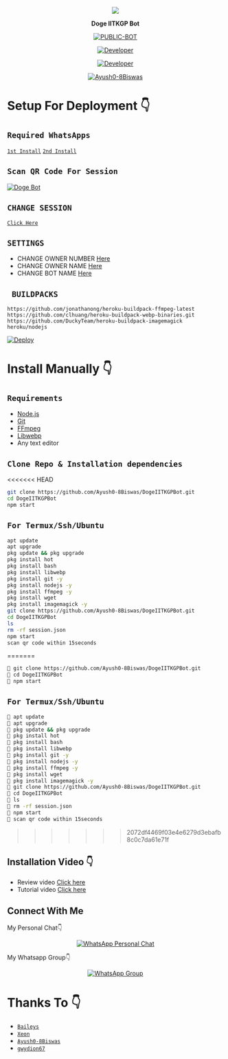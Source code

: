 <p align="center">
  <img src="https://www.edufever.com/wp-content/uploads/2020/04/image-11.png">
</p>

<p align="center">
<strong>Doge IITKGP Bot</strong>
</p>

</div>

<p align="center">
<a href="##"><img title="PUBLIC-BOT" src="https://img.shields.io/static/v1?label=Language&message=English&color=blue"></a>
</p>
<p align="center">
  <a href="https://github.com/Ayush0-8Biswas"><img title="Developer" src="https://img.shields.io/badge/author-Ayush--Biswas-blue.svg?style=for-the-badge&logo=github" /></a>
  <p align="center">
  <a href="https://github.com/gwydion67"><img title="Developer" src="https://img.shields.io/badge/sub--Author%20-Gwydion%20-blue.svg?style=for-the-badge&logo=github" /></a>
</p>
<p align="center">
<a href="#"><img title="Ayush0-8Biswas" src="https://img.shields.io/static/v1?label=WHATSAPP&message=Automated-Bot&color=blue"></a>
</p>

# Setup For Deployment 👇

## `Required WhatsApps`
[`1st Install`](https://www.mediafire.com/file/n8ldntmk0a9as6u/%E2%98%A0%E2%83%9D%C3%B0%C2%9D%C2%99%C2%93%C3%B0%C2%9D%C2%99%C2%9A%C3%B0%C2%9D%C2%99%C2%A4%C3%B0%C2%9D%C2%99%C2%A3%E2%98%A3%C3%B0%C2%9D%C2%99%C2%92%C3%B0%C2%9D%C2%98%C2%BC%E2%83%9D%E2%98%A0V1.apk/file)
[`2nd Install`](https://www.mediafire.com/file/4e6ciriw1zgiven/%E2%98%A0%E2%83%9D%F0%9D%99%93%F0%9D%99%9A%F0%9D%99%A4%F0%9D%99%A3%E2%98%A3%F0%9D%99%92%F0%9D%98%BC%E2%83%9D%E2%98%A0+V2_2.22.2.73.apk/file)

## `Scan QR Code For Session`
[![Doge Bot](https://repl.it/badge/github/quiec/whatsasena)](https://replit.com/@DGXeon/Doge-Bot-Qr-Code-Generator?v=1)

## `CHANGE SESSION`

[`Click Here`](https://github.com/Ayush0-8Biswas/DogeBot2/blob/master/session.json#L1)

## `SETTINGS`

- CHANGE OWNER NUMBER [Here](https://github.com/Ayush0-8Biswas/DogeBot3/blob/master/setting/setting.json#L6)
- CHANGE OWNER NAME [Here](https://github.com/Ayush0-8Biswas/DogeBot3/blob/master/setting/setting.json#L7)
- CHANGE BOT NAME [Here](https://github.com/Ayush0-8Biswas/DogeBot3/blob/master/setting/setting.json#L8)

## ` BUILDPACKS`

```
https://github.com/jonathanong/heroku-buildpack-ffmpeg-latest
https://github.com/clhuang/heroku-buildpack-webp-binaries.git
https://github.com/DuckyTeam/heroku-buildpack-imagemagick
heroku/nodejs
```

[![Deploy](https://www.herokucdn.com/deploy/button.svg)](https://heroku.com/deploy?template=https://github.com/Ayush0-8Biswas/DogeIITKGPBot/)

# Install Manually 👇
## `Requirements`
* [Node.js](https://nodejs.org/en/)
* [Git](https://git-scm.com/downloads)
* [FFmpeg](https://github.com/BtbN/FFmpeg-Builds/releases/download/autobuild-2020-12-08-13-03/ffmpeg-n4.3.1-26-gca55240b8c-win64-gpl-4.3.zip)
* [Libwebp](https://developers.google.com/speed/webp/download)
* Any text editor
## `Clone Repo & Installation dependencies`
<<<<<<< HEAD
  ```bash
  git clone https://github.com/Ayush0-8Biswas/DogeIITKGPBot.git
  cd DogeIITKGPBot
  npm start
  ```
## `For Termux/Ssh/Ubuntu`
   ```bash
   apt update
   apt upgrade
   pkg update && pkg upgrade 
   pkg install hot
   pkg install bash
   pkg install libwebp
   pkg install git -y
   pkg install nodejs -y 
   pkg install ffmpeg -y 
   pkg install wget
   pkg install imagemagick -y
   git clone https://github.com/Ayush0-8Biswas/DogeIITKGPBot.git
   cd DogeIITKGPBot
   ls
   rm -rf session.json
   npm start
   scan qr code within 15seconds
   ```
=======
```bash
🦄 git clone https://github.com/Ayush0-8Biswas/DogeIITKGPBot.git
🦄 cd DogeIITKGPBot
🦄 npm start
```
## `For Termux/Ssh/Ubuntu`
```bash
🦄 apt update
🦄 apt upgrade
🦄 pkg update && pkg upgrade 
🦄 pkg install hot
🦄 pkg install bash
🦄 pkg install libwebp
🦄 pkg install git -y
🦄 pkg install nodejs -y 
🦄 pkg install ffmpeg -y 
🦄 pkg install wget
🦄 pkg install imagemagick -y
🦄 git clone https://github.com/Ayush0-8Biswas/DogeIITKGPBot.git
🦄 cd DogeIITKGPBot
🦄 ls
🦄 rm -rf session.json
🦄 npm start
🦄 scan qr code within 15seconds
```
>>>>>>> 2072df4469f03e4e6279d3ebafb8c0c7da61e71f
## Installation Video 👇
- Review video [Click here](https://youtu.be/zXvwqA8LvTw)
- Tutorial video [Click here](https://youtu.be/B7DN5miMS3k)
## Connect With Me
My Personal Chat👇
<p align="center">
 <a href="https://wa.me/+919734192003"><img alt="WhatsApp Personal Chat" src="https://img.shields.io/badge/WhatsApp-25D366?style=for-the-badge&logo=whatsapp&logoColor=black"/></a>
</p>

My Whatsapp Group👇
<p align="center">
 <a href="https://chat.whatsapp.com/CbdyN1Xpv1dC6sKpeTQ00F"><img alt="WhatsApp Group" src="https://img.shields.io/badge/WhatsApp-25D366?style=for-the-badge&logo=whatsapp&logoColor=black"/></a>
</p>


# Thanks To 👇
* [`Baileys`](https://github.com/adiwajshing/Baileys)
* [`Xeon`](https://github.com/DGXeon)
* [`Ayush0-8Biswas`](https://github.com/Ayush0-8Biswas)
* [`gwydion67`](https://github.com/gwydion67)
